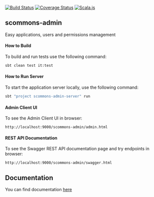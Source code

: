
[![Build Status](https://travis-ci.org/scommons/scommons-admin.svg?branch=master)](https://travis-ci.org/scommons/scommons-admin)
[![Coverage Status](https://coveralls.io/repos/github/scommons/scommons-admin/badge.svg?branch=master)](https://coveralls.io/github/scommons/scommons-admin?branch=master)
[![Scala.js](https://www.scala-js.org/assets/badges/scalajs-0.6.17.svg)](https://www.scala-js.org)

## scommons-admin
Easy applications, users and permissions management

#### How to Build

To build and run tests use the following command:
```bash
sbt clean test it:test
```

#### How to Run Server

To start the application server locally, use the following command:
```bash
sbt "project scommons-admin-server" run
```

#### Admin Client UI

To see the Admin Client UI in browser:
```
http://localhost:9000/scommons-admin/admin.html
```

#### REST API Documentation

To see the Swagger REST API documentation page and try endpoints in browser:
```
http://localhost:9000/scommons-admin/swagger.html
```

## Documentation

You can find documentation [here](https://scommons.org/scommons-admin/)
